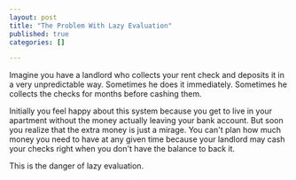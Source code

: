 ```yaml
--- 
layout: post
title: "The Problem With Lazy Evaluation"
published: true
categories: []

---
```


Imagine you have a landlord who collects your rent check and deposits it in a very unpredictable way. Sometimes he does it immediately. Sometimes he collects the checks for months before cashing them.

Initially you feel happy about this system because you get to live in your apartment without the money actually leaving your bank account. But soon you realize that the extra money is just a mirage. You can't plan how much money you need to have at any given time because your landlord may cash your checks right when you don't have the balance to back it.

This is the danger of lazy evaluation.


